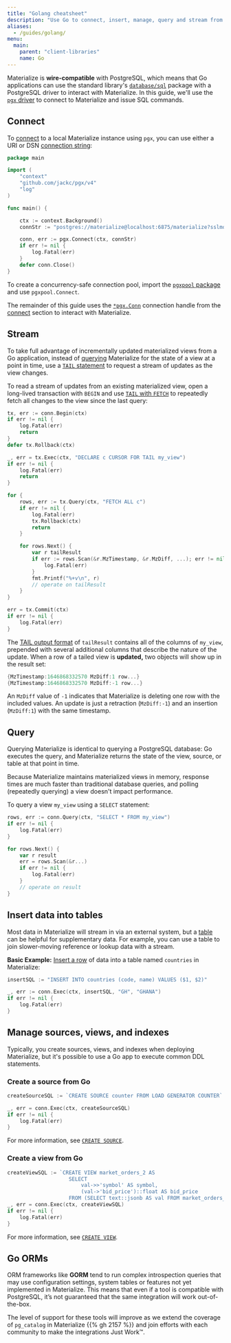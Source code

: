 ```yaml
---
title: "Golang cheatsheet"
description: "Use Go to connect, insert, manage, query and stream from Materialize."
aliases:
  - /guides/golang/
menu:
  main:
    parent: "client-libraries"
    name: Go
---
```


Materialize is **wire-compatible** with PostgreSQL, which means that Go applications can use the standard library's [`database/sql`](https://pkg.go.dev/database/sql) package with a PostgreSQL driver to interact with Materialize. In this guide, we'll use the [`pgx` driver](https://github.com/jackc/pgx) to connect to Materialize and issue SQL commands.

## Connect

To [connect](https://pkg.go.dev/github.com/jackc/pgx#ConnConfig) to a local Materialize instance using `pgx`, you can use either a URI or DSN [connection string](https://pkg.go.dev/github.com/jackc/pgx#ParseConnectionString):

```go
package main

import (
	"context"
	"github.com/jackc/pgx/v4"
	"log"
)

func main() {

	ctx := context.Background()
	connStr := "postgres://materialize@localhost:6875/materialize?sslmode=disable"

	conn, err := pgx.Connect(ctx, connStr)
	if err != nil {
		log.Fatal(err)
	}
	defer conn.Close()
}
```

To create a concurrency-safe connection pool, import the [`pgxpool` package](https://pkg.go.dev/github.com/jackc/pgx/v4/pgxpool) and use `pgxpool.Connect`.

The remainder of this guide uses the [`*pgx.Conn`](https://pkg.go.dev/github.com/jackc/pgx#Conn) connection handle from the [connect](#connect) section to interact with Materialize.

## Stream

To take full advantage of incrementally updated materialized views from a Go application, instead of [querying](#query) Materialize for the state of a view at a point in time, use a [`TAIL` statement](/sql/tail/) to request a stream of updates as the view changes.

To read a stream of updates from an existing materialized view, open a long-lived transaction with `BEGIN` and use [`TAIL` with `FETCH`](/sql/tail/#tailing-with-fetch) to repeatedly fetch all changes to the view since the last query:

```go
tx, err := conn.Begin(ctx)
if err != nil {
    log.Fatal(err)
    return
}
defer tx.Rollback(ctx)

_, err = tx.Exec(ctx, "DECLARE c CURSOR FOR TAIL my_view")
if err != nil {
    log.Fatal(err)
    return
}

for {
    rows, err := tx.Query(ctx, "FETCH ALL c")
    if err != nil {
        log.Fatal(err)
        tx.Rollback(ctx)
        return
    }

    for rows.Next() {
        var r tailResult
        if err := rows.Scan(&r.MzTimestamp, &r.MzDiff, ...); err != nil {
            log.Fatal(err)
        }
        fmt.Printf("%+v\n", r)
        // operate on tailResult
    }
}

err = tx.Commit(ctx)
if err != nil {
    log.Fatal(err)
}
```

The [TAIL output format](/sql/tail/#output) of `tailResult` contains all of the columns of `my_view`, prepended with several additional columns that describe the nature of the update.  When a row of a tailed view is **updated,** two objects will show up in the result set:

```go
{MzTimestamp:1646868332570 MzDiff:1 row...}
{MzTimestamp:1646868332570 MzDiff:-1 row...}
```

An `MzDiff` value of `-1` indicates that Materialize is deleting one row with the included values. An update is just a retraction (`MzDiff:-1`) and an insertion (`MzDiff:1`) with the same timestamp.

## Query

Querying Materialize is identical to querying a PostgreSQL database: Go executes the query, and Materialize returns the state of the view, source, or table at that point in time.

Because Materialize maintains materialized views in memory, response times are much faster than traditional database queries, and polling (repeatedly querying) a view doesn't impact performance.

To query a view `my_view` using a `SELECT` statement:

```go
rows, err := conn.Query(ctx, "SELECT * FROM my_view")
if err != nil {
    log.Fatal(err)
}

for rows.Next() {
    var r result
    err = rows.Scan(&r...)
    if err != nil {
        log.Fatal(err)
    }
    // operate on result
}
```

## Insert data into tables

Most data in Materialize will stream in via an external system, but a [table](/sql/create-table/) can be helpful for supplementary data. For example, you can use a table to join slower-moving reference or lookup data with a stream.

**Basic Example:** [Insert a row](/sql/insert/) of data into a table named `countries` in Materialize:

```go
insertSQL := "INSERT INTO countries (code, name) VALUES ($1, $2)"

_, err := conn.Exec(ctx, insertSQL, "GH", "GHANA")
if err != nil {
    log.Fatal(err)
}
```

## Manage sources, views, and indexes

Typically, you create sources, views, and indexes when deploying Materialize, but it's possible to use a Go app to execute common DDL statements.

### Create a source from Go

```go
createSourceSQL := `CREATE SOURCE counter FROM LOAD GENERATOR COUNTER`

_, err = conn.Exec(ctx, createSourceSQL)
if err != nil {
    log.Fatal(err)
}
```
For more information, see [`CREATE SOURCE`](/sql/create-source/).

### Create a view from Go

```go
createViewSQL := `CREATE VIEW market_orders_2 AS
                    SELECT
                        val->>'symbol' AS symbol,
                        (val->'bid_price')::float AS bid_price
                    FROM (SELECT text::jsonb AS val FROM market_orders_raw)`
_, err = conn.Exec(ctx, createViewSQL)
if err != nil {
    log.Fatal(err)
}
```

For more information, see [`CREATE VIEW`](/sql/create-view/).

## Go ORMs

ORM frameworks like **GORM** tend to run complex introspection queries that may use configuration settings, system tables or features not yet implemented in Materialize. This means that even if a tool is compatible with PostgreSQL, it’s not guaranteed that the same integration will work out-of-the-box.

The level of support for these tools will improve as we extend the coverage of `pg_catalog` in Materialize {{% gh 2157 %}} and join efforts with each community to make the integrations Just Work™️.
